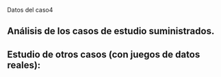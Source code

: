Datos del caso4

## Análisis de los casos de  estudio suministrados.

## Estudio de otros casos (con juegos de datos reales):
